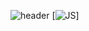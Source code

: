 ![header](https://capsule-render.vercel.app/api?type=slice&color=auto&height=300&section=header&text=Have%20a%20good%20day&fontSize=90)
[![JS](https://img.shields.io/badge/JavaScript-F7DF1E?style=flat-square&logo=JavaScript&logoColor=black)]

<!--
**gardenia1109/gardenia1109** is a ✨ _special_ ✨ repository because its `README.md` (this file) appears on your GitHub profile.

Here are some ideas to get you started:

- 🔭 I’m currently working on ...
- 🌱 I’m currently learning ...
- 👯 I’m looking to collaborate on ...
- 🤔 I’m looking for help with ...
- 💬 Ask me about ...
- 📫 How to reach me: ...
- 😄 Pronouns: ...
- ⚡ Fun fact: ...
-->
